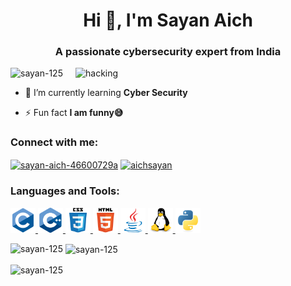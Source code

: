 <h1 align="center">Hi 👋, I'm Sayan Aich</h1>
<h3 align="center">A passionate cybersecurity expert from India</h3>

<img align="right" alt="hacking" width="400" src="![hacker](https://github.com/sayan-125/sayan-125/assets/158836588/4336288e-fad3-4a82-bf73-b8266558320b)">



<p align="left"> <img src="https://komarev.com/ghpvc/?username=sayan-125&label=Profile%20views&color=0e75b6&style=flat" alt="sayan-125" /> </p>

- 🌱 I’m currently learning **Cyber Security**

- ⚡ Fun fact **I am funny😅**

<h3 align="left">Connect with me:</h3>
<p align="left">
<a href="https://linkedin.com/in/sayan-aich-46600729a" target="blank"><img align="center" src="https://raw.githubusercontent.com/rahuldkjain/github-profile-readme-generator/master/src/images/icons/Social/linked-in-alt.svg" alt="sayan-aich-46600729a" height="30" width="40" /></a>
<a href="https://instagram.com/aichsayan" target="blank"><img align="center" src="https://raw.githubusercontent.com/rahuldkjain/github-profile-readme-generator/master/src/images/icons/Social/instagram.svg" alt="aichsayan" height="30" width="40" /></a>
</p>

<h3 align="left">Languages and Tools:</h3>
<p align="left"> <a href="https://www.cprogramming.com/" target="_blank" rel="noreferrer"> <img src="https://raw.githubusercontent.com/devicons/devicon/master/icons/c/c-original.svg" alt="c" width="40" height="40"/> </a> <a href="https://www.w3schools.com/cpp/" target="_blank" rel="noreferrer"> <img src="https://raw.githubusercontent.com/devicons/devicon/master/icons/cplusplus/cplusplus-original.svg" alt="cplusplus" width="40" height="40"/> </a> <a href="https://www.w3schools.com/css/" target="_blank" rel="noreferrer"> <img src="https://raw.githubusercontent.com/devicons/devicon/master/icons/css3/css3-original-wordmark.svg" alt="css3" width="40" height="40"/> </a> <a href="https://www.w3.org/html/" target="_blank" rel="noreferrer"> <img src="https://raw.githubusercontent.com/devicons/devicon/master/icons/html5/html5-original-wordmark.svg" alt="html5" width="40" height="40"/> </a> <a href="https://www.java.com" target="_blank" rel="noreferrer"> <img src="https://raw.githubusercontent.com/devicons/devicon/master/icons/java/java-original.svg" alt="java" width="40" height="40"/> </a> <a href="https://www.linux.org/" target="_blank" rel="noreferrer"> <img src="https://raw.githubusercontent.com/devicons/devicon/master/icons/linux/linux-original.svg" alt="linux" width="40" height="40"/> </a> <a href="https://www.python.org" target="_blank" rel="noreferrer"> <img src="https://raw.githubusercontent.com/devicons/devicon/master/icons/python/python-original.svg" alt="python" width="40" height="40"/> </a> </p>

<p><img align="left" src="https://github-readme-stats.vercel.app/api/top-langs?username=sayan-125&show_icons=true&locale=en&layout=compact" alt="sayan-125" /></p>

<p>&nbsp;<img align="center" src="https://github-readme-stats.vercel.app/api?username=sayan-125&show_icons=true&locale=en" alt="sayan-125" /></p>

<p><img align="center" src="https://github-readme-streak-stats.herokuapp.com/?user=sayan-125&" alt="sayan-125" /></p>
